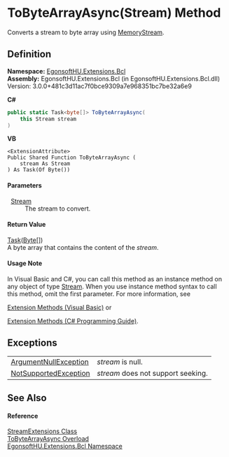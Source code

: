 # ToByteArrayAsync(Stream) Method


Converts a stream to byte array using <a href="https://learn.microsoft.com/dotnet/api/system.io.memorystream" target="_blank" rel="noopener noreferrer">MemoryStream</a>.



## Definition
**Namespace:** <a href="N_EgonsoftHU_Extensions_Bcl.md">EgonsoftHU.Extensions.Bcl</a>  
**Assembly:** EgonsoftHU.Extensions.Bcl (in EgonsoftHU.Extensions.Bcl.dll) Version: 3.0.0+481c3d11ac7f0bce9309a7e968351bc7be32a6e9

**C#**
``` C#
public static Task<byte[]> ToByteArrayAsync(
	this Stream stream
)
```
**VB**
``` VB
<ExtensionAttribute>
Public Shared Function ToByteArrayAsync ( 
	stream As Stream
) As Task(Of Byte())
```



#### Parameters
<dl><dt>  <a href="https://learn.microsoft.com/dotnet/api/system.io.stream" target="_blank" rel="noopener noreferrer">Stream</a></dt><dd>The stream to convert.</dd></dl>

#### Return Value
<a href="https://learn.microsoft.com/dotnet/api/system.threading.tasks.task-1" target="_blank" rel="noopener noreferrer">Task</a>(<a href="https://learn.microsoft.com/dotnet/api/system.byte" target="_blank" rel="noopener noreferrer">Byte</a>[])  
A byte array that contains the content of the *stream*.

#### Usage Note
In Visual Basic and C#, you can call this method as an instance method on any object of type <a href="https://learn.microsoft.com/dotnet/api/system.io.stream" target="_blank" rel="noopener noreferrer">Stream</a>. When you use instance method syntax to call this method, omit the first parameter. For more information, see <a href="https://docs.microsoft.com/dotnet/visual-basic/programming-guide/language-features/procedures/extension-methods" target="_blank" rel="noopener noreferrer">

Extension Methods (Visual Basic)</a> or <a href="https://docs.microsoft.com/dotnet/csharp/programming-guide/classes-and-structs/extension-methods" target="_blank" rel="noopener noreferrer">

Extension Methods (C# Programming Guide)</a>.

## Exceptions
<table>
<tr>
<td><a href="https://learn.microsoft.com/dotnet/api/system.argumentnullexception" target="_blank" rel="noopener noreferrer">ArgumentNullException</a></td>
<td><em>stream</em> is null.</td></tr>
<tr>
<td><a href="https://learn.microsoft.com/dotnet/api/system.notsupportedexception" target="_blank" rel="noopener noreferrer">NotSupportedException</a></td>
<td><em>stream</em> does not support seeking.</td></tr>
</table>

## See Also


#### Reference
<a href="T_EgonsoftHU_Extensions_Bcl_StreamExtensions.md">StreamExtensions Class</a>  
<a href="Overload_EgonsoftHU_Extensions_Bcl_StreamExtensions_ToByteArrayAsync.md">ToByteArrayAsync Overload</a>  
<a href="N_EgonsoftHU_Extensions_Bcl.md">EgonsoftHU.Extensions.Bcl Namespace</a>  
